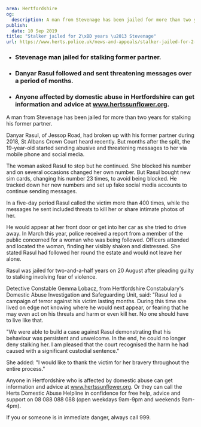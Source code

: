 ```yaml
area: Hertfordshire
og:
  description: A man from Stevenage has been jailed for more than two years for stalking his former partner.
publish:
  date: 10 Sep 2019
title: "Stalker jailed for 2\xBD years \u2013 Stevenage"
url: https://www.herts.police.uk/news-and-appeals/stalker-jailed-for-2-years-stevenage-0736e
```

* ### Stevenage man jailed for stalking former partner.

 * ### Danyar Rasul followed and sent threatening messages over a period of months.

 * ### Anyone affected by domestic abuse in Hertfordshire can get information and advice at www.hertssunflower.org.

A man from Stevenage has been jailed for more than two years for stalking his former partner.

Danyar Rasul, of Jessop Road, had broken up with his former partner during 2018, St Albans Crown Court heard recently. But months after the split, the 19-year-old started sending abusive and threatening messages to her via mobile phone and social media.

The woman asked Rasul to stop but he continued. She blocked his number and on several occasions changed her own number. But Rasul bought new sim cards, changing his number 23 times, to avoid being blocked. He tracked down her new numbers and set up fake social media accounts to continue sending messages.

In a five-day period Rasul called the victim more than 400 times, while the messages he sent included threats to kill her or share intimate photos of her.

He would appear at her front door or get into her car as she tried to drive away. In March this year, police received a report from a member of the public concerned for a woman who was being followed. Officers attended and located the woman, finding her visibly shaken and distressed. She stated Rasul had followed her round the estate and would not leave her alone.

Rasul was jailed for two-and-a-half years on 20 August after pleading guilty to stalking involving fear of violence.

Detective Constable Gemma Lobacz, from Hertfordshire Constabulary's Domestic Abuse Investigation and Safeguarding Unit, said: "Rasul led a campaign of terror against his victim lasting months. During this time she lived on edge not knowing where he would next appear, or fearing that he may even act on his threats and harm or even kill her. No one should have to live like that.

"We were able to build a case against Rasul demonstrating that his behaviour was persistent and unwelcome. In the end, he could no longer deny stalking her. I am pleased that the court recognised the harm he had caused with a significant custodial sentence."

She added: "I would like to thank the victim for her bravery throughout the entire process."

Anyone in Hertfordshire who is affected by domestic abuse can get information and advice at www.hertssunflower.org. Or they can call the Herts Domestic Abuse Helpline in confidence for free help, advice and support on 08 088 088 088 (open weekdays 9am-9pm and weekends 9am-4pm).

If you or someone is in immediate danger, always call 999.
